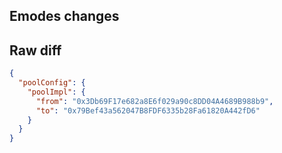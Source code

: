 ## Emodes changes

## Raw diff

```json
{
  "poolConfig": {
    "poolImpl": {
      "from": "0x3Db69F17e682a8E6f029a90c8DD04A4689B988b9",
      "to": "0x79Bef43a562047B8FDF6335b28Fa61820A442fD6"
    }
  }
}
```